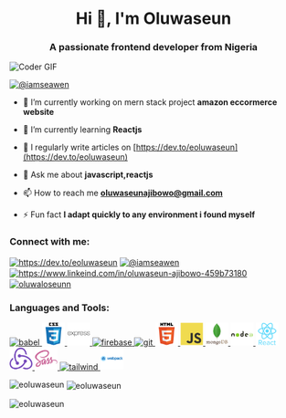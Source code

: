 <h1 align="center">Hi 👋, I'm Oluwaseun</h1>
<h3 align="center">A passionate frontend developer from Nigeria</h3>
<p align="left"> <img alt="Coder GIF" height=250 width=350 src="https://physicsgurukul.files.wordpress.com/2019/02/character-1.gif" /> </p>

<p align="left"> <a href="https://twitter.com/@iamseawen" target="blank"><img src="https://img.shields.io/twitter/follow/iamseawen?logo=twitter&style=for-the-badge" alt="@iamseawen" /></a> </p>

- 🔭 I’m currently working on mern stack project **amazon eccormerce website**

- 🌱 I’m currently learning **Reactjs**

- 📝 I regularly write articles on [https://dev.to/eoluwaseun](https://dev.to/eoluwaseun)

- 💬 Ask me about **javascript,reactjs**

- 📫 How to reach me **oluwaseunajibowo@gmail.com**

- ⚡ Fun fact **I adapt quickly to any environment i found myself**

<h3 align="left">Connect with me:</h3>
<p align="left">
<a href="https://dev.to/https://dev.to/eoluwaseun" target="blank"><img align="center" src="https://raw.githubusercontent.com/rahuldkjain/github-profile-readme-generator/master/src/images/icons/Social/devto.svg" alt="https://dev.to/eoluwaseun" height="30" width="40" /></a>
<a href="https://twitter.com/@iamseawen" target="blank"><img align="center" src="https://raw.githubusercontent.com/rahuldkjain/github-profile-readme-generator/master/src/images/icons/Social/twitter.svg" alt="@iamseawen" height="30" width="40" /></a>
<a href="https://linkedin.com/in/https://www.linkeind.com/in/oluwaseun-ajibowo-459b73180" target="blank"><img align="center" src="https://raw.githubusercontent.com/rahuldkjain/github-profile-readme-generator/master/src/images/icons/Social/linked-in-alt.svg" alt="https://www.linkeind.com/in/oluwaseun-ajibowo-459b73180" height="30" width="40" /></a>
<a href="https://instagram.com/oluwaloseunn" target="blank"><img align="center" src="https://raw.githubusercontent.com/rahuldkjain/github-profile-readme-generator/master/src/images/icons/Social/instagram.svg" alt="oluwaloseunn" height="30" width="40" /></a>
</p>

<h3 align="left">Languages and Tools:</h3>
<p align="left"> <a href="https://babeljs.io/" target="_blank" rel="noreferrer"> <img src="https://www.vectorlogo.zone/logos/babeljs/babeljs-icon.svg" alt="babel" width="40" height="40"/> </a> <a href="https://www.w3schools.com/css/" target="_blank" rel="noreferrer"> <img src="https://raw.githubusercontent.com/devicons/devicon/master/icons/css3/css3-original-wordmark.svg" alt="css3" width="40" height="40"/> </a> <a href="https://expressjs.com" target="_blank" rel="noreferrer"> <img src="https://raw.githubusercontent.com/devicons/devicon/master/icons/express/express-original-wordmark.svg" alt="express" width="40" height="40"/> </a> <a href="https://firebase.google.com/" target="_blank" rel="noreferrer"> <img src="https://www.vectorlogo.zone/logos/firebase/firebase-icon.svg" alt="firebase" width="40" height="40"/> </a> <a href="https://git-scm.com/" target="_blank" rel="noreferrer"> <img src="https://www.vectorlogo.zone/logos/git-scm/git-scm-icon.svg" alt="git" width="40" height="40"/> </a> <a href="https://www.w3.org/html/" target="_blank" rel="noreferrer"> <img src="https://raw.githubusercontent.com/devicons/devicon/master/icons/html5/html5-original-wordmark.svg" alt="html5" width="40" height="40"/> </a> <a href="https://developer.mozilla.org/en-US/docs/Web/JavaScript" target="_blank" rel="noreferrer"> <img src="https://raw.githubusercontent.com/devicons/devicon/master/icons/javascript/javascript-original.svg" alt="javascript" width="40" height="40"/> </a> <a href="https://www.mongodb.com/" target="_blank" rel="noreferrer"> <img src="https://raw.githubusercontent.com/devicons/devicon/master/icons/mongodb/mongodb-original-wordmark.svg" alt="mongodb" width="40" height="40"/> </a> <a href="https://nodejs.org" target="_blank" rel="noreferrer"> <img src="https://raw.githubusercontent.com/devicons/devicon/master/icons/nodejs/nodejs-original-wordmark.svg" alt="nodejs" width="40" height="40"/> </a> <a href="https://reactjs.org/" target="_blank" rel="noreferrer"> <img src="https://raw.githubusercontent.com/devicons/devicon/master/icons/react/react-original-wordmark.svg" alt="react" width="40" height="40"/> </a> <a href="https://redux.js.org" target="_blank" rel="noreferrer"> <img src="https://raw.githubusercontent.com/devicons/devicon/master/icons/redux/redux-original.svg" alt="redux" width="40" height="40"/> </a> <a href="https://sass-lang.com" target="_blank" rel="noreferrer"> <img src="https://raw.githubusercontent.com/devicons/devicon/master/icons/sass/sass-original.svg" alt="sass" width="40" height="40"/> </a> <a href="https://tailwindcss.com/" target="_blank" rel="noreferrer"> <img src="https://www.vectorlogo.zone/logos/tailwindcss/tailwindcss-icon.svg" alt="tailwind" width="40" height="40"/> </a> <a href="https://webpack.js.org" target="_blank" rel="noreferrer"> <img src="https://raw.githubusercontent.com/devicons/devicon/d00d0969292a6569d45b06d3f350f463a0107b0d/icons/webpack/webpack-original-wordmark.svg" alt="webpack" width="40" height="40"/> </a> </p>

<p><img align="left" src="https://github-readme-stats.vercel.app/api/top-langs?username=eoluwaseun&show_icons=true&locale=en&layout=compact" alt="eoluwaseun" /></p>

<p>&nbsp;<img align="center" src="https://github-readme-stats.vercel.app/api?username=eoluwaseun&show_icons=true&locale=en" alt="eoluwaseun" /></p>

<p><img align="center" src="https://github-readme-streak-stats.herokuapp.com/?user=eoluwaseun&" alt="eoluwaseun" /></p>
